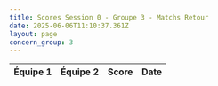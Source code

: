 ```yaml
---
title: Scores Session 0 - Groupe 3 - Matchs Retour
date: 2025-06-06T11:10:37.361Z
layout: page
concern_group: 3
---
```




| Équipe 1 | Équipe 2 | Score | Date |
|----------|----------|-------|------|

